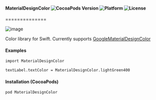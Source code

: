 #### MaterialDesignColor ![CocoaPods Version](https://img.shields.io/cocoapods/v/MaterialDesignColor.svg?style=flat) ![Platform](https://img.shields.io/cocoapods/p/MaterialDesignColor.svg?style=flat) ![License](https://img.shields.io/cocoapods/l/MaterialDesignColor.svg?style=flat)
==============

![image](https://s3.amazonaws.com/cocoacontrols_production/uploads/control_image/image/6689/iOS_Simulator_Screen_Shot_2015.06.09_23.45.20.png)

Color library for Swift. Currently supports [GoogleMaterialDesignColor](https://www.google.com/design/spec/style/color.html)

#### Examples

```html
import MaterialDesignColor

textLabel.textColor = MaterialDesignColor.lightGreen400
```

#### Installation (CocoaPods)
`pod MaterialDesignColor`
